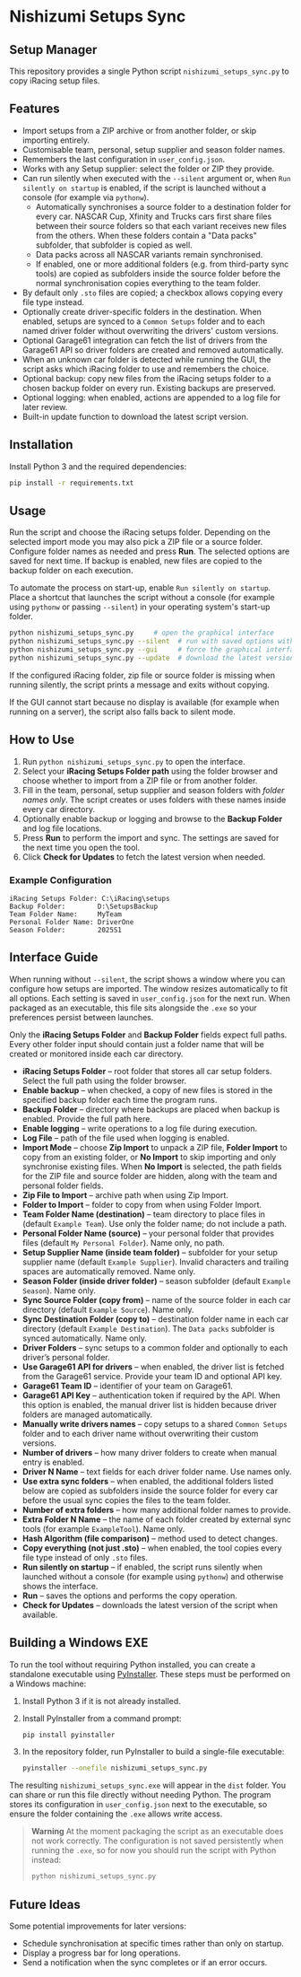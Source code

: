 # Nishizumi Setups Sync

## Setup Manager
This repository provides a single Python script `nishizumi_setups_sync.py` to copy iRacing setup files.

## Features

- Import setups from a ZIP archive or from another folder, or skip importing entirely.
- Customisable team, personal, setup supplier and season folder names.
- Remembers the last configuration in `user_config.json`.
- Works with any Setup supplier: select the folder or ZIP they provide.
- Can run silently when executed with the `--silent` argument or, when
  `Run silently on startup` is enabled, if the script is launched without a
  console (for example via `pythonw`).
  - Automatically synchronises a source folder to a destination folder for
    every car. NASCAR Cup, Xfinity and Trucks cars first share files between
    their source folders so that each variant receives new files from the
    others. When these folders contain a "Data packs" subfolder, that
    subfolder is copied as well.
  - Data packs across all NASCAR variants remain synchronised.
  - If enabled, one or more additional folders (e.g. from third-party sync
    tools) are copied as subfolders inside the source folder before the normal
    synchronisation copies everything to the team folder.
- By default only `.sto` files are copied; a checkbox allows copying every file
  type instead.
- Optionally create driver-specific folders in the destination. When enabled,
  setups are synced to a `Common Setups` folder and to each named driver folder
  without overwriting the drivers' custom versions.
- Optional Garage61 integration can fetch the list of drivers from the
  Garage61 API so driver folders are created and removed automatically.
- When an unknown car folder is detected while running the GUI,
  the script asks which iRacing folder to use and remembers the choice.
- Optional backup: copy new files from the iRacing setups folder to a chosen
  backup folder on every run. Existing backups are preserved.
- Optional logging: when enabled, actions are appended to a log file for later
  review.
- Built-in update function to download the latest script version.

## Installation

Install Python 3 and the required dependencies:

```bash
pip install -r requirements.txt
```

## Usage

Run the script and choose the iRacing setups folder. Depending on the selected
import mode you may also pick a ZIP file or a source folder. Configure folder
names as needed and press **Run**. The selected options are saved for next
time. If backup is enabled, new files are copied to the backup folder on each
execution.

To automate the process on start-up, enable `Run silently on startup`. Place a
shortcut that launches the script without a console (for example using
`pythonw` or passing `--silent`) in your operating system's start-up folder.

```bash
python nishizumi_setups_sync.py     # open the graphical interface
python nishizumi_setups_sync.py --silent  # run with saved options without showing UI
python nishizumi_setups_sync.py --gui     # force the graphical interface even if "Run silently on startup" is set
python nishizumi_setups_sync.py --update  # download the latest version
```

If the configured iRacing folder, zip file or source folder is missing when
running silently, the script prints a message and exits without copying.

If the GUI cannot start because no display is available (for example when
running on a server), the script also falls back to silent mode.

## How to Use

1. Run `python nishizumi_setups_sync.py` to open the interface.
2. Select your **iRacing Setups Folder path** using the folder browser and choose
   whether to import from a ZIP file or from another folder.
3. Fill in the team, personal, setup supplier and season folders with *folder
   names only*. The script creates or uses folders with these names inside every
   car directory.
4. Optionally enable backup or logging and browse to the **Backup Folder** and
   log file locations.
5. Press **Run** to perform the import and sync. The settings are saved for the
   next time you open the tool.
6. Click **Check for Updates** to fetch the latest version when needed.

### Example Configuration

```
iRacing Setups Folder: C:\iRacing\setups
Backup Folder:        D:\SetupsBackup
Team Folder Name:     MyTeam
Personal Folder Name: DriverOne
Season Folder:        2025S1
```

## Interface Guide

When running without `--silent`, the script shows a window where you can
configure how setups are imported. The window resizes automatically to fit all
options. Each setting is saved in `user_config.json` for the next run. When
packaged as an executable, this file sits alongside the `.exe` so your
preferences persist between launches.

Only the **iRacing Setups Folder** and **Backup Folder** fields expect full
paths. Every other folder input should contain just a folder name that will be
created or monitored inside each car directory.

* **iRacing Setups Folder** – root folder that stores all car setup folders.
  Select the full path using the folder browser.
* **Enable backup** – when checked, a copy of new files is stored in the
  specified backup folder each time the program runs.
* **Backup Folder** – directory where backups are placed when backup is enabled.
  Provide the full path here.
* **Enable logging** – write operations to a log file during execution.
* **Log File** – path of the file used when logging is enabled.
* **Import Mode** – choose **Zip Import** to unpack a ZIP file,
  **Folder Import** to copy from an existing folder, or **No Import** to skip
  importing and only synchronise existing files. When **No Import** is
  selected, the path fields for the ZIP file and source folder are hidden,
  along with the team and personal folder fields.
* **Zip File to Import** – archive path when using Zip Import.
* **Folder to Import** – folder to copy from when using Folder Import.
* **Team Folder Name (destination)** – team directory to place files in
  (default `Example Team`). Use only the folder name; do not include a path.
* **Personal Folder Name (source)** – your personal folder that provides
  files (default `My Personal Folder`). Name only, no path.
* **Setup Supplier Name (inside team folder)** – subfolder for your setup
  supplier name (default `Example Supplier`). Invalid characters and
  trailing spaces are automatically removed. Name only.
* **Season Folder (inside driver folder)** – season subfolder
  (default `Example Season`). Name only.
* **Sync Source Folder (copy from)** – name of the source folder in each car
  directory (default `Example Source`). Name only.
* **Sync Destination Folder (copy to)** – destination folder name in each car
  directory (default `Example Destination`). The `Data packs` subfolder is
  synced automatically. Name only.
* **Driver Folders** – sync setups to a common folder and optionally to each
  driver’s personal folder.
* **Use Garage61 API for drivers** – when enabled, the driver list is fetched
  from the Garage61 service. Provide your team ID and optional API key.
* **Garage61 Team ID** – identifier of your team on Garage61.
* **Garage61 API Key** – authentication token if required by the API. When this
  option is enabled, the manual driver list is hidden because driver folders are
  managed automatically.
* **Manually write drivers names** – copy setups to a shared `Common Setups`
  folder and to each driver name without overwriting their custom versions.
* **Number of drivers** – how many driver folders to create when manual entry is
  enabled.
* **Driver N Name** – text fields for each driver folder name. Use names only.
* **Use extra sync folders** – when enabled, the additional folders listed below
  are copied as subfolders inside the source folder for every car before the
  usual sync copies the files to the team folder.
* **Number of extra folders** – how many additional folder names to provide.
* **Extra Folder N Name** – the name of each folder created by external sync
  tools (for example `ExampleTool`). Name only.
* **Hash Algorithm (file comparison)** – method used to detect changes.
* **Copy everything (not just .sto)** – when enabled, the tool copies every
  file type instead of only `.sto` files.
* **Run silently on startup** – if enabled, the script runs silently when
  launched without a console (for example using `pythonw`) and otherwise shows
  the interface.
* **Run** – saves the options and performs the copy operation.
* **Check for Updates** – downloads the latest version of the script when
  available.

## Building a Windows EXE

To run the tool without requiring Python installed, you can create a standalone
executable using [PyInstaller](https://pyinstaller.org/). These steps must be
performed on a Windows machine:

1. Install Python 3 if it is not already installed.
2. Install PyInstaller from a command prompt:

   ```bash
   pip install pyinstaller
   ```

3. In the repository folder, run PyInstaller to build a single-file executable:

   ```bash
   pyinstaller --onefile nishizumi_setups_sync.py
   ```

The resulting `nishizumi_setups_sync.exe` will appear in the `dist` folder. You can
share or run this file directly without needing Python. The program stores its
configuration in `user_config.json` next to the executable, so ensure the folder
containing the `.exe` allows write access.

> **Warning**
> At the moment packaging the script as an executable does not work correctly.
> The configuration is not saved persistently when running the `.exe`, so for now
> you should run the script with Python instead:
>
> ```bash
> python nishizumi_setups_sync.py
> ```

## Future Ideas

Some potential improvements for later versions:

- Schedule synchronisation at specific times rather than only on startup.
- Display a progress bar for long operations.
- Send a notification when the sync completes or if an error occurs.
